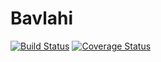 # Bavlahi

[![Build Status](https://travis-ci.org/jraregris/bavlahi.svg?branch=master)](https://travis-ci.org/jraregris/bavlahi)
[![Coverage Status](https://coveralls.io/repos/github/jraregris/bavlahi/badge.svg?branch=master)](https://coveralls.io/github/jraregris/bavlahi?branch=master)
